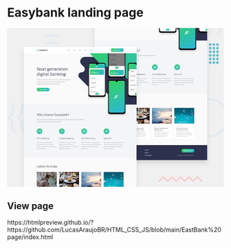 <h1>Easybank landing page</h1>
<img src="./design/desktop-preview.jpg" alt="Print do site principal"/>

<h2>View page</h2>
<p>https://htmlpreview.github.io/?https://github.com/LucasAraujoBR/HTML_CSS_JS/blob/main/EastBank%20page/index.html<p>



